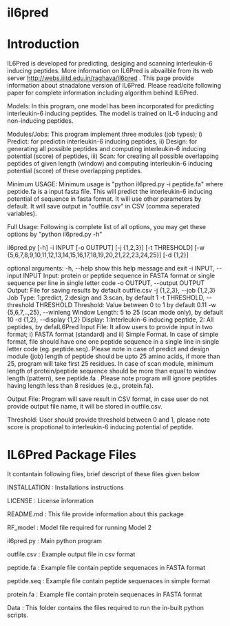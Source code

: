 # il6pred
# Introduction
IL6Pred is developed for predicting, desiging and scanning interleukin-6 inducing peptides. More information on IL6Pred is abvailble from its web server http://webs.iiitd.edu.in/raghava/il6pred . This page provide information about stnadalone version of IL6Pred. Please read/cite following paper for complete information including algorithm behind IL6Pred.

Models: In this program, one model has been incorporated for predicting interleukin-6 inducing peptides. The model is trained on IL-6 inducing and non-inducing peptides.

Modules/Jobs: This program implement three modules (job types); i) Predict: for predictin interleukin-6 inducing peptides, ii) Design: for generating all possible peptides and computing interleukin-6 inducing potential (score) of peptides, iii) Scan: for creating all possible overlapping peptides of given length (window) and computing interleukin-6 inducing potential (score) of these overlapping peptides.

Minimum USAGE: Minimum usage is "python il6pred.py -i peptide.fa" where peptide.fa is a input fasta file. This will predict the interleukin-6 inducing potential of sequence  in fasta format. It will use other parameters by default. It will save output in "outfile.csv" in CSV (comma seperated variables).

Full Usage: Following is complete list of all options, you may get these options by "python il6pred.py -h" 

il6pred.py [-h] -i INPUT [-o OUTPUT] [-j {1,2,3}] [-t THRESHOLD]
                  [-w {5,6,7,8,9,10,11,12,13,14,15,16,17,18,19,20,21,22,23,24,25}]
                  [-d {1,2}]

optional arguments:
  -h, --help            show this help message and exit
  -i INPUT, --input INPUT
                        Input: protein or peptide sequence in FASTA format or single sequence per line in single letter code
  -o OUTPUT, --output OUTPUT
                        Output: File for saving results by default outfile.csv
  -j {1,2,3}, --job {1,2,3}
                        Job Type: 1:predict, 2:design and 3:scan, by default 1
  -t THRESHOLD, --threshold THRESHOLD
                        Threshold: Value between 0 to 1 by default 0.11
  -w {5,6,7,..,25}, --winleng
                        Window Length: 5 to 25 (scan mode only), by default 10
  -d {1,2}, --display {1,2}
                        Display: 1:Interleukin-6 inducing peptide, 2: All peptides, by defaIL6Pred
Input File: It allow users to provide input in two format; i) FASTA format (standard) and ii) Simple Format. In case of simple format, file should have one one peptide sequence in a single line in single letter code (eg. peptide.seq). Please note in case of predict and design module (job) length of peptide should be upto 25 amino acids, if more than 25, program will take first 25 residues. In case of scan module, minimum length of protein/peptide sequence should be more than equal to window length (pattern), see peptide.fa . Please note program will ignore peptides having length less than 8 residues (e.g., protein.fa).

Output File: Program will save result in CSV format, in case user do not provide output file name, it will be stored in outfile.csv.

Threshold: User should provide threshold between 0 and 1, please note score is propotional to interleukin-6 inducing potential of peptide.


IL6Pred Package Files
=======================
It contantain following files, brief descript of these files given below

INSTALLATION  	: Installations instructions

LICENSE       	: License information

README.md     	: This file provide information about this package

RF_model : Model file required for running Model 2

il6pred.py 	: Main python program 

outfile.csv	: Example output file in csv format

peptide.fa	: Example file contain peptide sequenaces in FASTA format

peptide.seq	: Example file contain peptide sequenaces in simple format

protein.fa	: Example file contain protein sequenaces in FASTA format 

Data            : This folder contains the files required to run the in-built python scripts.


